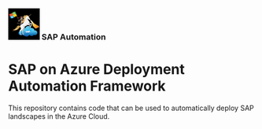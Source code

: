 ### <img src="../../../../../../assets/images/UnicornSAPBlack256x256.png" width="64px"> SAP Automation <!-- omit in toc -->
# SAP on Azure Deployment Automation Framework <!-- omit in toc -->

This repository contains code that can be used to automatically deploy SAP landscapes in the Azure Cloud.
